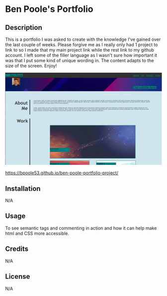 # Ben Poole's Portfolio

## Description

This is a portfolio I was asked to create with the knowledge I've gained over the last couple of weeks.  Please forgive me as I really only had 1 project to link to so I made that my main project link while the rest link to my github account.  I left some of the filler language as I wasn't sure how important it was that I put some kind of unique wording in.  The content adapts to the size of the screen.  Enjoy!

![Alt text](assets/images/BenPoolePortfolioSnip.png)

https://bpoole53.github.io/ben-poole-portfolio-project/

## Installation

N/A

## Usage

To see semantic tags and commenting in action and how it can help make html and CSS more accessible.

## Credits

N/A

## License

N/A

